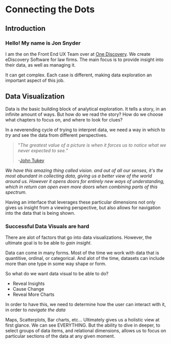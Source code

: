 # Connecting the Dots

## Introduction

### Hello! My name is Jon Snyder

I am the on the Front End UX Team over at
[One Discovery](http://www.onediscovery.com). We create eDiscovery Software for
law firms. The main focus is to provide insight into their data, as well as
managing it.

It can get complex. Each case is different, making data exploration an important
aspect of this job.

## Data Visualization

Data is _the_ basic building block of analytical exploration. It tells a story,
in an infinite amount of ways. But how do we read the story? How do we choose
what chapters to focus on, and where to look for clues?

In a neverending cycle of trying to interpret data, we need a way in which to
_try_ and see the data from different perspectives.

> "_The greatest value of a picture is when it forces us to notice what we never
> expected to see._"
>
> -[John Tukey](https://en.wikipedia.org/wiki/John_Tukey)

_We have this amazing thing called vision. and out of all our senses, it's the
most abundant in collecting data, giving us a better view of the world around
us. However it opens doors for entirely new ways of understanding, which in
return can open even more doors when combining parts of this spectrum._

Having an interface that leverages these particular dimensions not only gives us
insight from a viewing perspective, but also allows for navigation into the data
that is being shown.

### Successful Data Visuals are hard

There are alot of factors that go into data visualizations. However, the
ultimate goal is to be able to _gain insight_.

Data can come in many forms. Most of the time we work with data that is
quantitive, ordinal, or categorical. And alot of the time, datasets can include
more than one type in some way shape or form.

So what do we want data visual to be able to do?

- Reveal Insights
- Cause Change
- Reveal More Charts

In order to have this, we need to determine how the user can interact with it,
in order to _navigate the data_

Maps, Scatterplots, Bar charts, etc... Ultimately gives us a holistic view at
first glance. We can see EVERYTHING. But the ability to dive in deeper, to
select groups of data items, and relational dimensions, allows us to focus on
particular sections of the data at any given moment.
